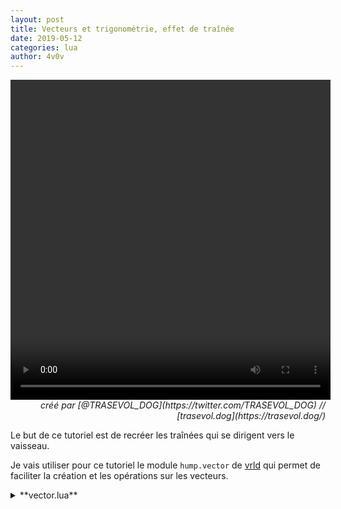 ```yaml
---
layout: post
title: Vecteurs et trigonométrie, effet de traînée
date: 2019-05-12
categories: lua
author: 4v0v
---
```



<center>
<video autoplay="false" loop="loop" width="512" height="512">
  <source src="/videos/trails.mp4" type="video/mp4">
</video>
</center>
<div style="text-align: right"> 
<i>créé par [@TRASEVOL_DOG](https://twitter.com/TRASEVOL_DOG) //
 [trasevol.dog](https://trasevol.dog/)</i>
</div>


Le but de ce tutoriel est de recréer les traînées qui se dirigent vers le vaisseau.


Je vais utiliser pour ce tutoriel le module ``hump.vector`` de [vrld](https://github.com/vrld/hump) qui permet de faciliter la création et les opérations sur les vecteurs.


<details><summary markdown="span">**vector.lua**</summary>
```lua
--[[
Copyright (c) 2010-2013 Matthias Richter
Permission is hereby granted, free of charge, to any person obtaining a copy
of this software and associated documentation files (the "Software"), to deal
in the Software without restriction, including without limitation the rights
to use, copy, modify, merge, publish, distribute, sublicense, and/or sell
copies of the Software, and to permit persons to whom the Software is
furnished to do so, subject to the following conditions:
The above copyright notice and this permission notice shall be included in
all copies or substantial portions of the Software.
Except as contained in this notice, the name(s) of the above copyright holders
shall not be used in advertising or otherwise to promote the sale, use or
other dealings in this Software without prior written authorization.
THE SOFTWARE IS PROVIDED "AS IS", WITHOUT WARRANTY OF ANY KIND, EXPRESS OR
IMPLIED, INCLUDING BUT NOT LIMITED TO THE WARRANTIES OF MERCHANTABILITY,
FITNESS FOR A PARTICULAR PURPOSE AND NONINFRINGEMENT. IN NO EVENT SHALL THE
AUTHORS OR COPYRIGHT HOLDERS BE LIABLE FOR ANY CLAIM, DAMAGES OR OTHER
LIABILITY, WHETHER IN AN ACTION OF CONTRACT, TORT OR OTHERWISE, ARISING FROM,
OUT OF OR IN CONNECTION WITH THE SOFTWARE OR THE USE OR OTHER DEALINGS IN
THE SOFTWARE.
]]--

local assert = assert
local sqrt, cos, sin, atan2 = math.sqrt, math.cos, math.sin, math.atan2

local vector = {}
vector.__index = vector

local function new(x,y)
    return setmetatable({x = x or 0, y = y or 0}, vector)
end
local zero = new(0,0)

local function fromPolar(angle, radius)
    radius = radius or 1
    return new(cos(angle) * radius, sin(angle) * radius)
end

local function randomDirection(len_min, len_max)
    len_min = len_min or 1
    len_max = len_max or len_min

    assert(len_max > 0, "len_max must be greater than zero")
    assert(len_max >= len_min, "len_max must be greater than or equal to len_min")
    
    return fromPolar(math.random() * 2*math.pi,
                    math.random() * (len_max-len_min) + len_min)
end

local function isvector(v)
    return type(v) == 'table' and type(v.x) == 'number' and type(v.y) == 'number'
end

function vector:clone()
    return new(self.x, self.y)
end

function vector:unpack()
    return self.x, self.y
end

function vector:__tostring()
    return "("..tonumber(self.x)..","..tonumber(self.y)..")"
end

function vector.__unm(a)
    return new(-a.x, -a.y)
end

function vector.__add(a,b)
    assert(isvector(a) and isvector(b), "Add: wrong argument types (<vector> expected)")
    return new(a.x+b.x, a.y+b.y)
end

function vector.__sub(a,b)
    assert(isvector(a) and isvector(b), "Sub: wrong argument types (<vector> expected)")
    return new(a.x-b.x, a.y-b.y)
end

function vector.__mul(a,b)
    if type(a) == "number" then
        return new(a*b.x, a*b.y)
    elseif type(b) == "number" then
        return new(b*a.x, b*a.y)
    else
        assert(isvector(a) and isvector(b), "Mul: wrong argument types (<vector> or <number> expected)")
        return a.x*b.x + a.y*b.y
    end
end

function vector.__div(a,b)
    assert(isvector(a) and type(b) == "number", "wrong argument types (expected <vector> / <number>)")
    return new(a.x / b, a.y / b)
end

function vector.__eq(a,b)
    return a.x == b.x and a.y == b.y
end

function vector.__lt(a,b)
    return a.x < b.x or (a.x == b.x and a.y < b.y)
end

function vector.__le(a,b)
    return a.x <= b.x and a.y <= b.y
end

function vector.permul(a,b)
    assert(isvector(a) and isvector(b), "permul: wrong argument types (<vector> expected)")
    return new(a.x*b.x, a.y*b.y)
end

function vector:toPolar()
    return new(atan2(self.x, self.y), self:len())
end

function vector:len2()
    return self.x * self.x + self.y * self.y
end

function vector:len()
    return sqrt(self.x * self.x + self.y * self.y)
end

function vector.dist(a, b)
    assert(isvector(a) and isvector(b), "dist: wrong argument types (<vector> expected)")
    local dx = a.x - b.x
    local dy = a.y - b.y
    return sqrt(dx * dx + dy * dy)
end

function vector.dist2(a, b)
    assert(isvector(a) and isvector(b), "dist: wrong argument types (<vector> expected)")
    local dx = a.x - b.x
    local dy = a.y - b.y
    return (dx * dx + dy * dy)
end

function vector:normalizeInplace()
    local l = self:len()
    if l > 0 then
        self.x, self.y = self.x / l, self.y / l
    end
    return self
end

function vector:normalized()
    return self:clone():normalizeInplace()
end

function vector:rotateInplace(phi)
    local c, s = cos(phi), sin(phi)
    self.x, self.y = c * self.x - s * self.y, s * self.x + c * self.y
    return self
end

function vector:rotated(phi)
    local c, s = cos(phi), sin(phi)
    return new(c * self.x - s * self.y, s * self.x + c * self.y)
end

function vector:perpendicular()
    return new(-self.y, self.x)
end

function vector:projectOn(v)
    assert(isvector(v), "invalid argument: cannot project vector on " .. type(v))
    -- (self * v) * v / v:len2()
    local s = (self.x * v.x + self.y * v.y) / (v.x * v.x + v.y * v.y)
    return new(s * v.x, s * v.y)
end

function vector:mirrorOn(v)
    assert(isvector(v), "invalid argument: cannot mirror vector on " .. type(v))
    -- 2 * self:projectOn(v) - self
    local s = 2 * (self.x * v.x + self.y * v.y) / (v.x * v.x + v.y * v.y)
    return new(s * v.x - self.x, s * v.y - self.y)
end

function vector:cross(v)
    assert(isvector(v), "cross: wrong argument types (<vector> expected)")
    return self.x * v.y - self.y * v.x
end

-- ref.: http://blog.signalsondisplay.com/?p=336
function vector:trimInplace(maxLen)
    local s = maxLen * maxLen / self:len2()
    s = (s > 1 and 1) or math.sqrt(s)
    self.x, self.y = self.x * s, self.y * s
    return self
end

function vector:angleTo(other)
    if other then
        return atan2(self.y, self.x) - atan2(other.y, other.x)
    end
    return atan2(self.y, self.x)
end

function vector:trimmed(maxLen)
    return self:clone():trimInplace(maxLen)
end


-- the module
return setmetatable({
    new             = new,
    fromPolar       = fromPolar,
    randomDirection = randomDirection,
    isvector        = isvector,
    zero            = zero
}, {
    __call = function(_, ...) return new(...) end
}) 

```
</details>

# Introduction aux vecteurs 2d et à la trigonometrie

Un vecteur en 2 dimensions est un segment de droite qui a une direction, il a 2 composants ``x`` & ``y``.

<center><img src="/images/vector2.png" width="450"></center>


- ``V.x = 5``
- ``V.y = 3``

On peut visualiser le vecteur V comme un triangle rectangle de côtés ``AC = 5`` & ``BC = 3``.

La longueur du vecteur, soit l'hypoténuse du triangle rectangle, se calcule grâce au ``Théorème de Pythagore``.

**" Dans un triangle rectangle, le carré de la longueur de l’hypoténuse est égal à la somme des carrés des longueurs des deux autres côtés. "**

```lua
local AC = 5
local BC = 3

local AB = math.sqrt(AC^2 + BC^2)

print(AB)
```
    5.8309518948453


Pour calculer les angles dans un triangle, on utilise fonctions trigonométriques.

<center><img src="/images/cahsohtoa.png" width="450"></center>

```lua
local AC = 5
local BC = 3
local AB = math.sqrt(AC^2 + BC^2)

local cos_a = AC / AB
local sin_a = BC / AB
local tan_a = BC / AC

local angle_via_cos = math.acos(cos_a)
local angle_via_sin = math.asin(sin_a)
local angle_via_tan = math.atan(tan_a)

-- math.cos(angle_via_cos) == cos_a
-- math.sin(angle_via_sin) == sin_a
-- math.tan(angle_via_tan) == tan_a

print(angle_via_cos)
print(angle_via_sin)
print(angle_via_tan)
```
    0.54041950027058
    0.54041950027058
    0.54041950027058

Les angles sont calculés de base en radian et non en degré, de plus le nord est  -90° (-pi/2 radian) et non pas à 0° comme sur une boussole:

<center><img src="/images/radian_degre.png" width="450"></center>


## Convertir degré et radian :

- `` math.deg(angle_en radian) `` 
- `` math.rad(angle_en_degre) ``


## Addition et soustraction de vecteurs :

<center><img src="/images/add_vector.png" width="450"></center>

## Normalisation d'un vecteur :

On dit qu'un vecteur est normal quand sa longueur (hypoténuse) est de 1.

<center><img src="/images/normalized_vector.png" width="450"></center>

```lua
local vec = {x = 5, y = 3}
local normalized = {x = 0, y = 0}

local angle = math.atan(vec.y / vec.x)

normalized.x = math.cos(angle)
normalized.y = math.sin(angle)

print(normalized.x)
print(normalized.y)
print(math.sqrt(normalized.x^2 + normalized.y^2)) -- Pythagore
```
    0.85749292571254
    0.51449575542753
    1

# Diriger un point vers un autre

<center>
<video autoplay="false" loop="loop" width="512" height="512">
  <source src="/videos/follow_cursor.webm" type="video/webm">
</video>
</center>

<details><summary markdown="span">**main.lua**</summary>
```lua
function love.load()
    vec2 = require("vector")

    mouse = {
        position = vec2()
    }
    function mouse:update()
        self.position.x = love.mouse.getX()
        self.position.y = love.mouse.getY() 
    end
    function mouse:draw()
        love.graphics.line(self.position.x - 10, self.position.y, self.position.x + 10, self.position.y)
        love.graphics.line(self.position.x, self.position.y - 10, self.position.x, self.position.y + 10)
    end

    trail = {
        position  = vec2(),
        direction = vec2(),
        target    = vec2(),
        pos_speed = 200
    }
    function trail:update(dt, t)
        -- calcul de la nouvelle direction
        self.target    = (t - self.position):normalized() 
        self.direction = self.target

        -- application de la vitesse à la nouvelle direction
        self.position  = self.position + self.direction * self.pos_speed * dt
    end
    function trail:draw()
        love.graphics.circle("line", self.position.x, self.position.y, 20)
        love.graphics.setColor(0,1,0)
        love.graphics.line(self.position.x, self.position.y, self.position.x + self.direction.x * 40, self.position.y + self.direction.y * 40)
        love.graphics.setColor(1,0,0)
        love.graphics.line(self.position.x, self.position.y, self.position.x + self.target.x * 40, self.position.y + self.target.y * 40)
        love.graphics.setColor(1,1,1)
    end
end

function love.update(dt)
    mouse:update()
    trail:update(dt, mouse.position)
end

function love.draw()
    mouse:draw()
    trail:draw()
end
```
</details>

On crée un objet trail, il a une ``position`` et une ``direction``.
Sa position se met à jour en fonction de sa direction.

La direction se met à jour par rapport à une cible ``target`` qu'on normalise.

# Appliquer un lissage à la direction
<center>
<video autoplay="false" loop="loop" width="512" height="512">
  <source src="/videos/turn_lerp.webm" type="video/webm">
</video>
</center>

<details><summary markdown="span">**main.lua**</summary>
```lua
function love.load()
    vec2 = require("vector")

    mouse = {
        position = vec2()
    }
    function mouse:update()
        self.position.x = love.mouse.getX()
        self.position.y = love.mouse.getY() 
    end
    function mouse:draw()
        love.graphics.line(self.position.x - 10, self.position.y, self.position.x + 10, self.position.y)
        love.graphics.line(self.position.x, self.position.y - 10, self.position.x, self.position.y + 10)
    end

    trail = {
        position   = vec2(love.graphics.getWidth()/2, love.graphics.getHeight()/2),
        direction  = vec2(1, 0),
        target     = vec2(),
        difference = vec2(),
        pos_speed  = 2000,
        turn_speed = 2

    }
    function trail:update(dt, t)
        -- calcul de la nouvelle direction
        self.target    = (t - self.position):normalized()
        self.difference = self.target - self.direction 
        self.direction = self.direction + self.difference * self.turn_speed * dt

        -- application de la vitesse à la nouvelle direction
        self.position = self.position + self.direction * self.pos_speed * dt
    end
    function trail:draw()
        love.graphics.circle("line", self.position.x, self.position.y, 100)
        love.graphics.setColor(0,1,0)
        love.graphics.line(self.position.x, self.position.y, self.position.x + self.direction.x * 100, self.position.y + self.direction.y * 100)
        love.graphics.setColor(1,0,0)
        love.graphics.line(self.position.x, self.position.y, self.position.x + self.target.x * 100, self.position.y + self.target.y * 100)
        love.graphics.setColor(0,1,1)
        love.graphics.line(
            self.position.x + self.direction.x * 100, 
            self.position.y + self.direction.y * 100, 
            (self.position.x + self.direction.x * 100) + self.difference.x * 100,
            (self.position.y + self.direction.y * 100) + self.difference.y * 100
        )
        love.graphics.setColor(1,1,1)
    end
end

function love.update(dt)
    mouse:update()
    trail:update(dt, mouse.position)
end

function love.draw()
    mouse:draw()
    trail:draw()
end
```
</details>


Ce qu'on veut maintenant c'est ne plus transformer direction instantanément en target mais le faire avec du `lerp`.

<center><img src="/images/calc_difference.png" width="450"></center>

On calcule la différence entre le vecteur ``target`` et ``direction`` (soustraction de vecteur !) puis à chaque frame on fait se rapprocher le vecteur ``direction`` vers le vecteur ``target``.

Note : Le fait de faire rapprocher une valeur d'une autre par un multiplicateur unique s'appelle le **`lerp`**. 
C'est une technique très utilisée pour rendre un mouvement naturel.

# Réaliser la traînée